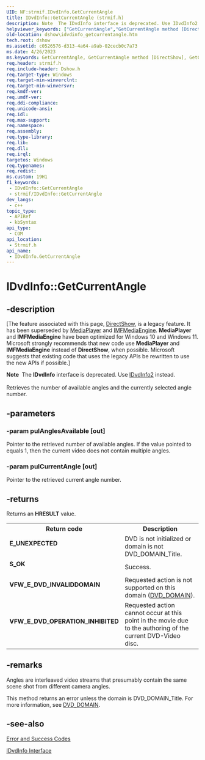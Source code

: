 ```yaml
---
UID: NF:strmif.IDvdInfo.GetCurrentAngle
title: IDvdInfo::GetCurrentAngle (strmif.h)
description: Note  The IDvdInfo interface is deprecated. Use IDvdInfo2 instead. Retrieves the number of available angles and the currently selected angle number.
helpviewer_keywords: ["GetCurrentAngle","GetCurrentAngle method [DirectShow]","GetCurrentAngle method [DirectShow]","IDvdInfo interface","IDvdInfo interface [DirectShow]","GetCurrentAngle method","IDvdInfo.GetCurrentAngle","IDvdInfo::GetCurrentAngle","IDvdInfoGetCurrentAngle","dshow.idvdinfo_getcurrentangle","strmif/IDvdInfo::GetCurrentAngle"]
old-location: dshow\idvdinfo_getcurrentangle.htm
tech.root: dshow
ms.assetid: c0526576-d313-4a64-a9ab-02cecb0c7a73
ms.date: 4/26/2023
ms.keywords: GetCurrentAngle, GetCurrentAngle method [DirectShow], GetCurrentAngle method [DirectShow],IDvdInfo interface, IDvdInfo interface [DirectShow],GetCurrentAngle method, IDvdInfo.GetCurrentAngle, IDvdInfo::GetCurrentAngle, IDvdInfoGetCurrentAngle, dshow.idvdinfo_getcurrentangle, strmif/IDvdInfo::GetCurrentAngle
req.header: strmif.h
req.include-header: Dshow.h
req.target-type: Windows
req.target-min-winverclnt: 
req.target-min-winversvr: 
req.kmdf-ver: 
req.umdf-ver: 
req.ddi-compliance: 
req.unicode-ansi: 
req.idl: 
req.max-support: 
req.namespace: 
req.assembly: 
req.type-library: 
req.lib: 
req.dll: 
req.irql: 
targetos: Windows
req.typenames: 
req.redist: 
ms.custom: 19H1
f1_keywords:
 - IDvdInfo::GetCurrentAngle
 - strmif/IDvdInfo::GetCurrentAngle
dev_langs:
 - c++
topic_type:
 - APIRef
 - kbSyntax
api_type:
 - COM
api_location:
 - Strmif.h
api_name:
 - IDvdInfo.GetCurrentAngle
---
```


# IDvdInfo::GetCurrentAngle


## -description

\[The feature associated with this page, [DirectShow](/windows/win32/directshow/directshow), is a legacy feature. It has been superseded by [MediaPlayer](/uwp/api/Windows.Media.Playback.MediaPlayer) and [IMFMediaEngine](/windows/win32/api/mfmediaengine/nn-mfmediaengine-imfmediaengine). **MediaPlayer** and **IMFMediaEngine** have been optimized for Windows 10 and Windows 11. Microsoft strongly recommends that new code use **MediaPlayer** and **IMFMediaEngine** instead of **DirectShow**, when possible. Microsoft suggests that existing code that uses the legacy APIs be rewritten to use the new APIs if possible.\]

<div class="alert"><b>Note</b>  The <b>IDvdInfo</b> interface is deprecated. Use <a href="/windows/desktop/api/strmif/nn-strmif-idvdinfo2">IDvdInfo2</a> instead.</div>
<div> </div>
Retrieves the number of available angles and the currently selected angle number.

## -parameters

### -param pulAnglesAvailable [out]

Pointer to the retrieved number of available angles. If the value pointed to equals 1, then the current video does not contain multiple angles.

### -param pulCurrentAngle [out]

Pointer to the retrieved current angle number.

## -returns

Returns an <b>HRESULT</b> value.

<table>
<tr>
<th>Return code</th>
<th>Description</th>
</tr>
<tr>
<td width="40%">
<dl>
<dt><b>E_UNEXPECTED</b></dt>
</dl>
</td>
<td width="60%">
DVD is not initialized or domain is not DVD_DOMAIN_Title.

</td>
</tr>
<tr>
<td width="40%">
<dl>
<dt><b>S_OK</b></dt>
</dl>
</td>
<td width="60%">
Success.

</td>
</tr>
<tr>
<td width="40%">
<dl>
<dt><b>VFW_E_DVD_INVALIDDOMAIN</b></dt>
</dl>
</td>
<td width="60%">
Requested action is not supported on this domain (<a href="/windows/desktop/api/strmif/ne-strmif-dvd_domain">DVD_DOMAIN</a>).

</td>
</tr>
<tr>
<td width="40%">
<dl>
<dt><b>VFW_E_DVD_OPERATION_INHIBITED</b></dt>
</dl>
</td>
<td width="60%">
Requested action cannot occur at this point in the movie due to the authoring of the current DVD-Video disc.

</td>
</tr>
</table>

## -remarks

Angles are interleaved video streams that presumably contain the same scene shot from different camera angles.

This method returns an error unless the domain is DVD_DOMAIN_Title. For more information, see <a href="/windows/desktop/api/strmif/ne-strmif-dvd_domain">DVD_DOMAIN</a>.

## -see-also

<a href="/windows/desktop/DirectShow/error-and-success-codes">Error and Success Codes</a>



<a href="/windows/desktop/api/strmif/nn-strmif-idvdinfo">IDvdInfo Interface</a>
